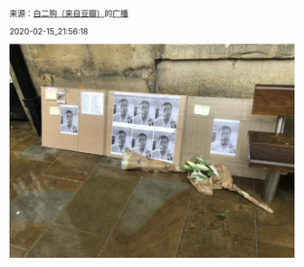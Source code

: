 来源：[白二狗（来自豆瓣）](https://www.douban.com/people/75321747/)的[广播](https://www.douban.com/people/75321747/status/2813388060/)


2020-02-15_21:56:18


![](./pic/2020-02-15_21:56:18-白二狗的广播1.jpg)  

